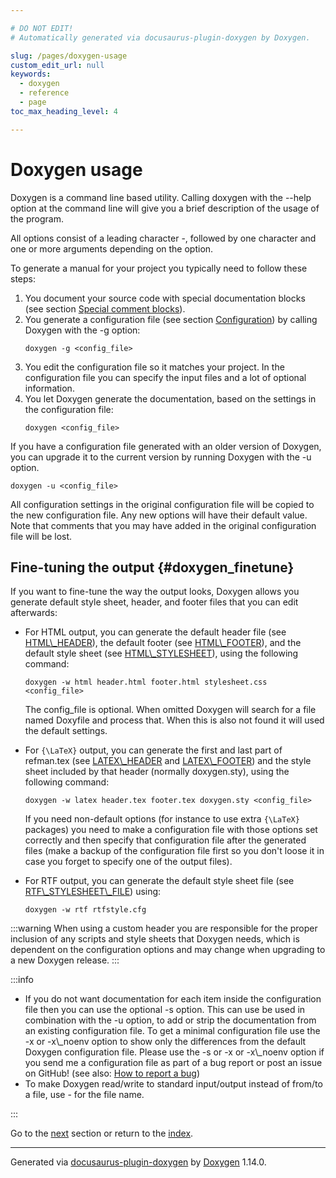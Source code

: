 ```yaml
---

# DO NOT EDIT!
# Automatically generated via docusaurus-plugin-doxygen by Doxygen.

slug: /pages/doxygen-usage
custom_edit_url: null
keywords:
  - doxygen
  - reference
  - page
toc_max_heading_level: 4

---
```


<div class="doxyPage">

# Doxygen usage




Doxygen is a command line based utility. Calling <span class="doxyComputerOutput">doxygen</span> with the <span class="doxyComputerOutput">--help</span> option at the command line will give you a brief description of the usage of the program.

All options consist of a leading character <span class="doxyComputerOutput">-</span>, followed by one character and one or more arguments depending on the option.

To generate a manual for your project you typically need to follow these steps:

<ol class="doxyList" type="1">
<li>You document your source code with special documentation blocks (see section <a href="/web-doxygen/docs/pages/docblocks/#specialblock">Special comment blocks</a>).</li>
<li>You generate a configuration file (see section <a href="/web-doxygen/docs/pages/config">Configuration</a>) by calling Doxygen with the <span class="doxyComputerOutput">-g</span> option:


<pre><code>doxygen -g &lt;config_file&gt;
</code></pre></li>
<li>You edit the configuration file so it matches your project. In the configuration file you can specify the input files and a lot of optional information.</li>
<li>You let Doxygen generate the documentation, based on the settings in the configuration file:


<pre><code>doxygen &lt;config_file&gt;
</code></pre></li>
</ol>

If you have a configuration file generated with an older version of Doxygen, you can upgrade it to the current version by running Doxygen with the -u option.


<pre><code>doxygen -u &lt;config_file&gt;
</code></pre>


All configuration settings in the original configuration file will be copied to the new configuration file. Any new options will have their default value. Note that comments that you may have added in the original configuration file will be lost.

## Fine-tuning the output {#doxygen_finetune}


If you want to fine-tune the way the output looks, Doxygen allows you generate default style sheet, header, and footer files that you can edit afterwards:

<ul class="doxyList ">
<li>For HTML output, you can generate the default header file (see <a href="/web-doxygen/docs/pages/config/#cfg_html_header">HTML\_HEADER</a>), the default footer (see <a href="/web-doxygen/docs/pages/config/#cfg_html_footer">HTML\_FOOTER</a>), and the default style sheet (see <a href="/web-doxygen/docs/pages/config/#cfg_html_stylesheet">HTML\_STYLESHEET</a>), using the following command:


<pre><code>doxygen -w html header.html footer.html stylesheet.css &lt;config_file&gt;
</code></pre>


The <span class="doxyComputerOutput">config\_file</span> is optional. When omitted Doxygen will search for a file named <span class="doxyComputerOutput">Doxyfile</span> and process that. When this is also not found it will used the default settings.

</li>
<li>For <code>{\LaTeX}</code> output, you can generate the first and last part of <span class="doxyComputerOutput">refman.tex</span> (see <a href="/web-doxygen/docs/pages/config/#cfg_latex_header">LATEX\_HEADER</a> and <a href="/web-doxygen/docs/pages/config/#cfg_latex_footer">LATEX\_FOOTER</a>) and the style sheet included by that header (normally <span class="doxyComputerOutput">doxygen.sty</span>), using the following command:


<pre><code>doxygen -w latex header.tex footer.tex doxygen.sty &lt;config_file&gt;
</code></pre>


If you need non-default options (for instance to use extra <code>{\LaTeX}</code> packages) you need to make a configuration file with those options set correctly and then specify that configuration file after the generated files (make a backup of the configuration file first so you don't loose it in case you forget to specify one of the output files).</li>
<li>For RTF output, you can generate the default style sheet file (see <a href="/web-doxygen/docs/pages/config/#cfg_rtf_stylesheet_file">RTF\_STYLESHEET\_FILE</a>) using:


<pre><code>doxygen -w rtf rtfstyle.cfg
</code></pre></li>
</ul>

:::warning
When using a custom header you are responsible for the proper inclusion of any scripts and style sheets that Doxygen needs, which is dependent on the configuration options and may change when upgrading to a new Doxygen release.
:::


:::info
<ul class="doxyList ">
<li>If you do not want documentation for each item inside the configuration file then you can use the optional <span class="doxyComputerOutput">-s</span> option. This can use be used in combination with the <span class="doxyComputerOutput">-u</span> option, to add or strip the documentation from an existing configuration file. To get a minimal configuration file use the <span class="doxyComputerOutput">-x</span> or -x\_noenv option to show only the differences from the default Doxygen configuration file. Please use the <span class="doxyComputerOutput">-s</span> or <span class="doxyComputerOutput">-x</span> or <span class="doxyComputerOutput">-x\_noenv</span> option if you send me a configuration file as part of a bug report or post an issue on GitHub! (see also: <a href="/web-doxygen/docs/pages/trouble/#bug_reports">How to report a bug</a>)</li>
<li>To make Doxygen read/write to standard input/output instead of from/to a file, use <span class="doxyComputerOutput">-</span> for the file name.</li>
</ul>
:::

 
Go to the <a href="/docs/pages/doxywizard-usage/">next</a> section or return to the
 <a href="/docs/">index</a>.


<hr/>

<p class="doxyGeneratedBy">Generated via <a href="https://github.com/xpack/docusaurus-plugin-doxygen">docusaurus-plugin-doxygen</a> by <a href="https://www.doxygen.nl">Doxygen</a> 1.14.0.</p>

</div>
